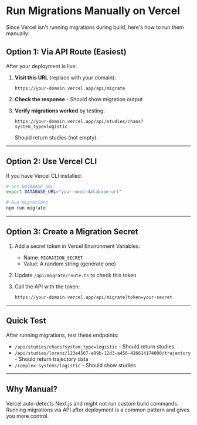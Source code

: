 # Run Migrations Manually on Vercel

Since Vercel isn't running migrations during build, here's how to run them manually:

## Option 1: Via API Route (Easiest)

After your deployment is live:

1. **Visit this URL** (replace with your domain):
   ```
   https://your-domain.vercel.app/api/migrate
   ```

2. **Check the response** - Should show migration output

3. **Verify migrations worked** by testing:
   ```
   https://your-domain.vercel.app/api/studies/chaos?system_type=logistic
   ```
   Should return studies (not empty).

---

## Option 2: Use Vercel CLI

If you have Vercel CLI installed:

```bash
# Set DATABASE_URL
export DATABASE_URL="your-neon-database-url"

# Run migrations
npm run migrate
```

---

## Option 3: Create a Migration Secret

1. Add a secret token in Vercel Environment Variables:
   - Name: `MIGRATION_SECRET`
   - Value: A random string (generate one)

2. Update `/api/migrate/route.ts` to check this token

3. Call the API with the token:
   ```
   https://your-domain.vercel.app/api/migrate?token=your-secret
   ```

---

## Quick Test

After running migrations, test these endpoints:

- `/api/studies/chaos?system_type=logistic` - Should return studies
- `/api/studies/lorenz/123e4567-e89b-12d3-a456-426614174000/trajectory` - Should return trajectory data
- `/complex-systems/logistic` - Should show studies

---

## Why Manual?

Vercel auto-detects Next.js and might not run custom build commands. Running migrations via API after deployment is a common pattern and gives you more control.

